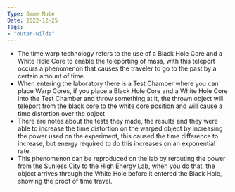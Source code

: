 ```yaml
---
Type: Game Note
Date: 2022-12-25
Tags:
- "outer-wilds"
---
```

- The time warp technology refers to the use of a Black Hole Core and a White Hole Core to enable the teleporting of mass, with this teleport occurs a phenomenon that causes the traveler to go to the past by a certain amount of time.
- When entering the laboratory there is a Test Chamber where you can place Warp Cores, if you place a Black Hole Core and a White Hole Core into the Test Chamber and throw something at it, the thrown object will teleport from the black core to the white core position and will cause a time distortion over the object
- There are notes about the tests they made, the results and they were able to increase the time distortion on the warped object by increasing the power used on the experiment, this caused the time difference to increase, but energy required to do this increases on an exponential rate.
- This phenomenon can be reproduced on the lab by rerouting the power from the Sunless City to the High Energy Lab, when you do that, the object arrives through the White Hole before it entered the Black Hole, showing the proof of time travel.